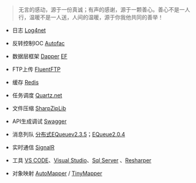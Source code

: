 > 无言的感动，源于一份真诚；有声的感谢，源于一颗善心。善心不是一人行，温暖不是一人送，人间的温暖，源于你我他共同的善举！

- 日志 [Log4net](https://github.com/colindcli/CodeGit/tree/master/log4net)
- 反转控制IOC [Autofac](https://github.com/colindcli/CodeGit/tree/master/Autofac)
- 数据层框架 [Dapper](https://github.com/colindcli/CodeGit/tree/master/Dapper) [EF](https://github.com/colindcli/CodeGit/tree/master/EF)
- FTP上传 [FluentFTP](https://github.com/colindcli/CodeGit/tree/master/FluentFTP)
- 缓存 [Redis](https://github.com/colindcli/CodeGit/tree/master/Redis)

- 任务调度 [Quartz.net](https://github.com/colindcli/CodeGit/tree/master/Quartz.net)
- 文件压缩 [SharpZipLib](https://github.com/colindcli/CodeGit/tree/master/SharpZipLib)
- API生成调试 [Swagger](https://github.com/colindcli/CodeGit/tree/master/Swagger)
- 消息列队 [分布式EQueuev2.3.5](https://github.com/colindcli/EQueueService)；[EQueue2.0.4](https://github.com/colindcli/EQueueSample)
- 实时通信 [SignalR](https://github.com/colindcli/CodeGit/tree/master/SignalR)
- 工具 [VS CODE](https://github.com/colindcli/CodeGit/tree/master/DevTools/VsCode)、[Visual Studio](https://github.com/colindcli/CodeGit/tree/master/DevTools/VisualStudio)、[Sql Server](https://github.com/colindcli/CodeGit/tree/master/DevTools/SqlServer) 、[Resharper](https://github.com/colindcli/CodeGit/tree/master/DevTools/Resharper)

- 对象映射 [AutoMapper](https://github.com/colindcli/CodeGit/tree/master/Mapper/AutoMapper) / [TinyMapper](https://github.com/colindcli/CodeGit/tree/master/Mapper/TinyMapper)
